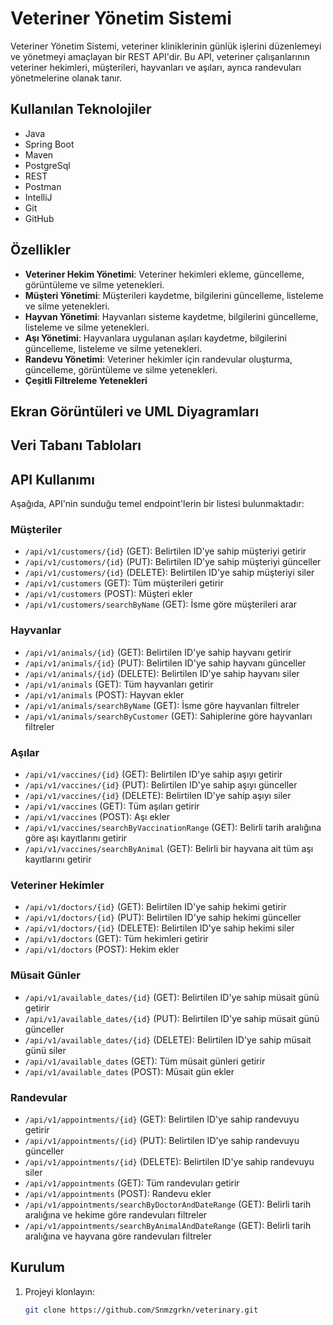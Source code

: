 # Veteriner Yönetim Sistemi

Veteriner Yönetim Sistemi, veteriner kliniklerinin günlük işlerini düzenlemeyi ve yönetmeyi amaçlayan bir REST API'dir. Bu API, veteriner çalışanlarının veteriner hekimleri, müşterileri, hayvanları ve aşıları, ayrıca randevuları yönetmelerine olanak tanır.

## Kullanılan Teknolojiler

- Java
- Spring Boot
- Maven
- PostgreSql
- REST
- Postman
- IntelliJ
- Git
- GitHub

## Özellikler

- **Veteriner Hekim Yönetimi**: Veteriner hekimleri ekleme, güncelleme, görüntüleme ve silme yetenekleri.
- **Müşteri Yönetimi**: Müşterileri kaydetme, bilgilerini güncelleme, listeleme ve silme yetenekleri.
- **Hayvan Yönetimi**: Hayvanları sisteme kaydetme, bilgilerini güncelleme, listeleme ve silme yetenekleri.
- **Aşı Yönetimi**: Hayvanlara uygulanan aşıları kaydetme, bilgilerini güncelleme, listeleme ve silme yetenekleri.
- **Randevu Yönetimi**: Veteriner hekimler için randevular oluşturma, güncelleme, görüntüleme ve silme yetenekleri.
- **Çeşitli Filtreleme Yetenekleri**

## Ekran Görüntüleri ve UML Diyagramları



## Veri Tabanı Tabloları



## API Kullanımı

Aşağıda, API'nin sunduğu temel endpoint'lerin bir listesi bulunmaktadır:

### Müşteriler

- `/api/v1/customers/{id}` (GET): Belirtilen ID'ye sahip müşteriyi getirir
- `/api/v1/customers/{id}` (PUT): Belirtilen ID'ye sahip müşteriyi günceller
- `/api/v1/customers/{id}` (DELETE): Belirtilen ID'ye sahip müşteriyi siler
- `/api/v1/customers` (GET): Tüm müşterileri getirir
- `/api/v1/customers` (POST): Müşteri ekler
- `/api/v1/customers/searchByName` (GET): İsme göre müşterileri arar

### Hayvanlar

- `/api/v1/animals/{id}` (GET): Belirtilen ID'ye sahip hayvanı getirir
- `/api/v1/animals/{id}` (PUT): Belirtilen ID'ye sahip hayvanı günceller
- `/api/v1/animals/{id}` (DELETE): Belirtilen ID'ye sahip hayvanı siler
- `/api/v1/animals` (GET): Tüm hayvanları getirir
- `/api/v1/animals` (POST): Hayvan ekler
- `/api/v1/animals/searchByName` (GET): İsme göre hayvanları filtreler
- `/api/v1/animals/searchByCustomer` (GET): Sahiplerine göre hayvanları filtreler

### Aşılar

- `/api/v1/vaccines/{id}` (GET): Belirtilen ID'ye sahip aşıyı getirir
- `/api/v1/vaccines/{id}` (PUT): Belirtilen ID'ye sahip aşıyı günceller
- `/api/v1/vaccines/{id}` (DELETE): Belirtilen ID'ye sahip aşıyı siler
- `/api/v1/vaccines` (GET): Tüm aşıları getirir
- `/api/v1/vaccines` (POST): Aşı ekler
- `/api/v1/vaccines/searchByVaccinationRange` (GET): Belirli tarih aralığına göre aşı kayıtlarını getirir
- `/api/v1/vaccines/searchByAnimal` (GET): Belirli bir hayvana ait tüm aşı kayıtlarını getirir

### Veteriner Hekimler

- `/api/v1/doctors/{id}` (GET): Belirtilen ID'ye sahip hekimi getirir
- `/api/v1/doctors/{id}` (PUT): Belirtilen ID'ye sahip hekimi günceller
- `/api/v1/doctors/{id}` (DELETE): Belirtilen ID'ye sahip hekimi siler
- `/api/v1/doctors` (GET): Tüm hekimleri getirir
- `/api/v1/doctors` (POST): Hekim ekler

### Müsait Günler

- `/api/v1/available_dates/{id}` (GET): Belirtilen ID'ye sahip müsait günü getirir
- `/api/v1/available_dates/{id}` (PUT): Belirtilen ID'ye sahip müsait günü günceller
- `/api/v1/available_dates/{id}` (DELETE): Belirtilen ID'ye sahip müsait günü siler
- `/api/v1/available_dates` (GET): Tüm müsait günleri getirir
- `/api/v1/available_dates` (POST): Müsait gün ekler

### Randevular

- `/api/v1/appointments/{id}` (GET): Belirtilen ID'ye sahip randevuyu getirir
- `/api/v1/appointments/{id}` (PUT): Belirtilen ID'ye sahip randevuyu günceller
- `/api/v1/appointments/{id}` (DELETE): Belirtilen ID'ye sahip randevuyu siler
- `/api/v1/appointments` (GET): Tüm randevuları getirir
- `/api/v1/appointments` (POST): Randevu ekler
- `/api/v1/appointments/searchByDoctorAndDateRange` (GET): Belirli tarih aralığına ve hekime göre randevuları filtreler
- `/api/v1/appointments/searchByAnimalAndDateRange` (GET): Belirli tarih aralığına ve hayvana göre randevuları filtreler

## Kurulum

1. Projeyi klonlayın:
   ```sh
   git clone https://github.com/Snmzgrkn/veterinary.git
